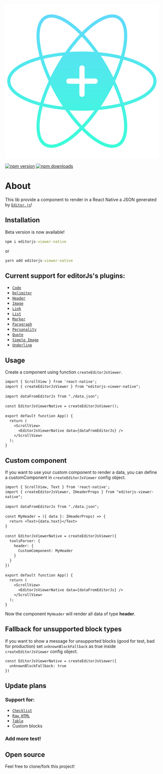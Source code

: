 <p align="center">
  <img src="https://raw.githubusercontent.com/Hidekih/editorjs-viewer-native/0201fbb59a26ca1965dfcb7ef4723079bcc110ed/public/EditorJs%20Native%202.svg" alt="EditorJsNativeViewer logo" />
</p>

[![npm version](https://img.shields.io/npm/v/editorjs-viewer-native?style=flat-square)](https://badge.fury.io/js/editorjs-viewer-native)
[![npm downloads](https://img.shields.io/npm/dm/editorjs-viewer-native.svg?style=flat-square)](https://npm-stat.com/charts.html?package=editorjs-viewer-native)

# About
This lib provide a component to render in a React Native a JSON generated by [`Editor.js`](https://editorjs.io/)!

## Installation
Beta version is now available!
```cmd
npm i editorjs-viewer-native
```
or
```cmd
yarn add editorjs-viewer-native
```

## Current support for editorJs's plugins:
- [`Code`](https://github.com/editor-js/code)
- [`Delimiter`](https://github.com/editor-js/delimiter)
- [`Header`](https://github.com/editor-js/header)
- [`Image`](https://github.com/editor-js/image)
- [`Link`](https://github.com/editor-js/link)
- [`List`](https://github.com/editor-js/list)
- [`Marker`](https://github.com/editor-js/marker)
- [`Paragraph`](https://github.com/editor-js/paragraph)
- [`Personality`](https://github.com/editor-js/personality)
- [`Quote`](https://github.com/editor-js/quote)
- [`Simple Image`](https://github.com/editor-js/simple-image)
- [`Underline`](https://github.com/editor-js/underline)

## Usage
Create a component using function `createEditorJsViewer`.

```tsx
import { ScrollView } from 'react-native';
import { createEditorJsViewer } from "editorjs-viewer-native";

import dataFromEditorJs from "./data.json";

const EditorJsViewerNative = createEditorJsViewer();

export default function App() {
  return (
    <ScrollView>
      <EditorJsViewerNative data={dataFromEditorJs} />
    </ScrollView>
  );
}
```

## Custom component
If you want to use your custom component to render a data, you can define a customComponent in `createEditorJsViewer` config object.
```tsx
import { ScrollView, Text } from 'react-native';
import { createEditorJsViewer, IHeaderProps } from "editorjs-viewer-native";

import dataFromEditorJs from "./data.json";

const MyHeader = ({ data }: IHeaderProps) => {
  return <Text>{data.text}</Text>
}

const EditorJsViewerNative = createEditorJsViewer({
  toolsParser: {
    header: {
      CustomComponent: MyHeader
    }
  }
})

export default function App() {
  return (
    <ScrollView>
      <EditorJsViewerNative data={dataFromEditorJs} />
    </ScrollView>
  );
}
```
Now the component `MyHeader` will render all data of type **header**.

## Fallback for unsupported block types
If you want to show a message for unsupported blocks (good for test, bad for production) set `unknownBlockFallback` as true inside `createEditorJsViewer` config object.

```tsx
const EditorJsViewerNative = createEditorJsViewer({
  unknownBlockFallback: true
})
```



## Update plans
### Support for:
- [`Checklist`](https://github.com/editor-js/checklist)
- [`Raw HTML`](https://github.com/editor-js/raw)
- [`Table`](https://github.com/editor-js/table)
- Custom blocks

### Add more test!

## Open source
Feel free to clone/fork this project!
